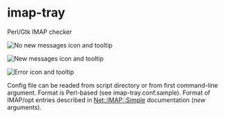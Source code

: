 # imap-tray
Perl/Gtk IMAP checker

![No new messages icon and tooltip](http://ato.su/resizer/i/0/2/a232d35e.png)

![New messages icon and tooltip](http://ato.su/resizer/i/2/0/4963746d.png)

![Error icon and tooltip](http://ato.su/resizer/i/d/2/10180bd6.png)

Config file can be readed from script directory or from first command-line argument. Format is Perl-based (see imap-tray.conf.sample). Format of IMAP/opt entries described in [Net::IMAP::Simple](https://metacpan.org/pod/Net::IMAP::Simple#new) documentation (*new* arguments).

